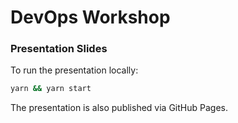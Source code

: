 # DevOps Workshop
### Presentation Slides

To run the presentation locally:
```bash
yarn && yarn start
```

The presentation is also published via GitHub Pages.

